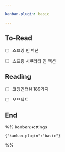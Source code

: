 ```yaml
---

kanban-plugin: basic

---
```


## To-Read

- [ ] 스프링 인 액션
- [ ] 스프링 시큐리티 인 액션


## Reading

- [ ] 코딩인터뷰 189가지
- [ ] 오브젝트


## End





%% kanban:settings
```
{"kanban-plugin":"basic"}
```
%%